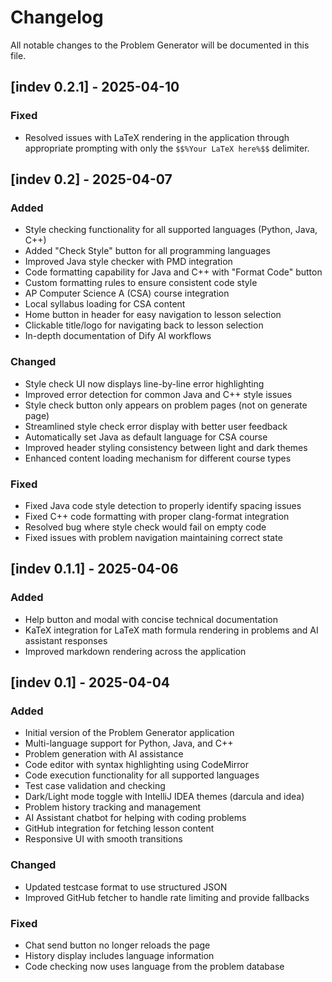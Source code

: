 # Changelog

All notable changes to the Problem Generator will be documented in this file.

## [indev 0.2.1] - 2025-04-10

### Fixed
- Resolved issues with LaTeX rendering in the application through appropriate prompting with only the `$$%Your LaTeX here%$$` delimiter.

## [indev 0.2] - 2025-04-07

### Added
- Style checking functionality for all supported languages (Python, Java, C++)
- Added "Check Style" button for all programming languages
- Improved Java style checker with PMD integration
- Code formatting capability for Java and C++ with "Format Code" button
- Custom formatting rules to ensure consistent code style
- AP Computer Science A (CSA) course integration
- Local syllabus loading for CSA content
- Home button in header for easy navigation to lesson selection
- Clickable title/logo for navigating back to lesson selection
- In-depth documentation of Dify AI workflows

### Changed
- Style check UI now displays line-by-line error highlighting
- Improved error detection for common Java and C++ style issues
- Style check button only appears on problem pages (not on generate page)
- Streamlined style check error display with better user feedback
- Automatically set Java as default language for CSA course
- Improved header styling consistency between light and dark themes
- Enhanced content loading mechanism for different course types

### Fixed
- Fixed Java code style detection to properly identify spacing issues
- Fixed C++ code formatting with proper clang-format integration
- Resolved bug where style check would fail on empty code
- Fixed issues with problem navigation maintaining correct state

## [indev 0.1.1] - 2025-04-06

### Added
- Help button and modal with concise technical documentation
- KaTeX integration for LaTeX math formula rendering in problems and AI assistant responses
- Improved markdown rendering across the application

## [indev 0.1] - 2025-04-04

### Added
- Initial version of the Problem Generator application
- Multi-language support for Python, Java, and C++
- Problem generation with AI assistance
- Code editor with syntax highlighting using CodeMirror
- Code execution functionality for all supported languages
- Test case validation and checking
- Dark/Light mode toggle with IntelliJ IDEA themes (darcula and idea)
- Problem history tracking and management
- AI Assistant chatbot for helping with coding problems
- GitHub integration for fetching lesson content
- Responsive UI with smooth transitions

### Changed
- Updated testcase format to use structured JSON
- Improved GitHub fetcher to handle rate limiting and provide fallbacks

### Fixed
- Chat send button no longer reloads the page
- History display includes language information
- Code checking now uses language from the problem database
